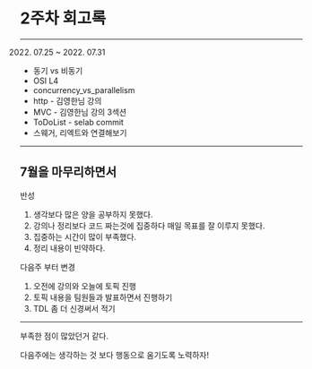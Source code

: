 # 2주차 회고록

---

 2022. 07.25 ~ 2022. 07.31

 - 동기 vs 비동기
 - OSI L4
 - concurrency_vs_parallelism
 - http -  김영한님 강의
 - MVC - 김영한님 강의 3섹션
 - ToDoList - selab commit
 - 스웨거, 리엑트와 연결해보기

---

## 7월을 마무리하면서

반성

1. 생각보다 많은 양을 공부하지 못했다.
2. 강의나 정리보다 코드 짜는것에 집중하다 매일 목표를 잘 이루지 못했다.
3. 집중하는 시간이 많이 부족했다.
4. 정리 내용이 빈약하다.

다음주 부터 변경
1. 오전에 강의와 오늘에 토픽 진행
2. 토픽 내용을 팀원들과 발표하면서 진행하기
3. TDL 좀 더 신경써서 적기

---

부족한 점이 많았던거 같다.

다음주에는 생각하는 것 보다 행동으로 옴기도록 노력하자!
